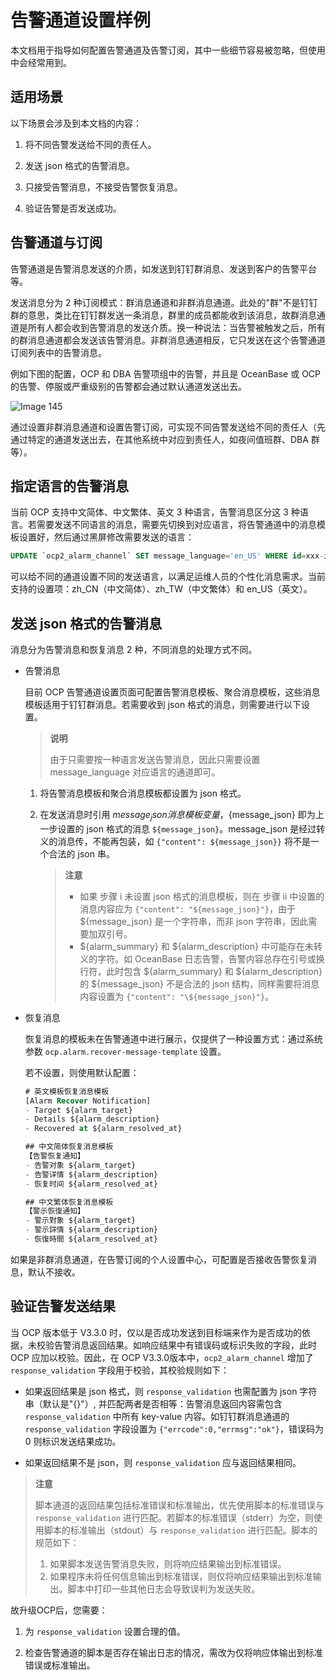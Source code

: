 告警通道设置样例 
=============================

本文档用于指导如何配置告警通道及告警订阅，其中一些细节容易被忽略，但使用中会经常用到。

适用场景 
-------------------------

以下场景会涉及到本文档的内容：

1. 将不同告警发送给不同的责任人。

   

2. 发送 json 格式的告警消息。

   

3. 只接受告警消息，不接受告警恢复消息。

   

4. 验证告警是否发送成功。

   




告警通道与订阅 
----------------------------

告警通道是告警消息发送的介质，如发送到钉钉群消息、发送到客户的告警平台等。

发送消息分为 2 种订阅模式：群消息通道和非群消息通道。此处的"群"不是钉钉群的意思，类比在钉钉群发送一条消息，群里的成员都能收到该消息，故群消息通道是所有人都会收到告警消息的发送介质。换一种说法：当告警被触发之后，所有的群消息通道都会发送该告警消息。非群消息通道相反，它只发送在这个告警通道订阅列表中的告警消息。

例如下图的配置，OCP 和 DBA 告警项组中的告警，并且是 OceanBase 或 OCP 的告警、停服或严重级别的告警都会通过默认通道发送出去。

![Image 145](https://help-static-aliyun-doc.aliyuncs.com/assets/img/zh-CN/9746569461/p427958.png)

通过设置非群消息通道和设置告警订阅，可实现不同告警发送给不同的责任人（先通过特定的通道发送出去，在其他系统中对应到责任人，如夜间值班群、DBA 群等）。

指定语言的告警消息 
------------------------------

当前 OCP 支持中文简体、中文繁体、英文 3 种语言，告警消息区分这 3 种语言。若需要发送不同语言的消息，需要先切换到对应语言，将告警通道中的消息模板设置好，然后通过黑屏修改需要发送的语言：

```sql
UPDATE `ocp2_alarm_channel` SET message_language='en_US' WHERE id=xxx-id;
```



可以给不同的通道设置不同的发送语言，以满足运维人员的个性化消息需求。当前支持的设置项：zh_CN（中文简体）、zh_TW（中文繁体）和 en_US（英文）。

发送 json 格式的告警消息 
------------------------------------

消息分为告警消息和恢复消息 2 种，不同消息的处理方式不同。

* 告警消息

  目前 OCP 告警通道设置页面可配置告警消息模板、聚合消息模板，这些消息模板适用于钉钉群消息。若需要收到 json 格式的消息，则需要进行以下设置。
  
  > **说明**
  >
  > 由于只需要按一种语言发送告警消息，因此只需要设置 message_language 对应语言的通道即可。
  1. 将告警消息模板和聚合消息模板都设置为 json 格式。

     
  
  2. 在发送消息时引用 ${message_json} 消息模板变量，${message_json} 即为上一步设置的 json 格式的消息 `${message_json}`。message_json 是经过转义的消息传，不能再包装，如 `{"content": ${message_json}}` 将不是一个合法的 json 串。

     > **注意**
     >
     > * 如果 步骤 i 未设置 json 格式的消息模板，则在 步骤 ii 中设置的消息内容应为 `{"content": "${message_json}"}`，由于 ${message_json} 是一个字符串，而非 json 字符串，因此需要加双引号。
     > * \${alarm_summary} 和 \${alarm_description} 中可能存在未转义的字符。如 OceanBase 日志告警，告警内容总存在引号或换行符，此时包含 \${alarm_summary} 和 \${alarm_description} 的 \${message_json} 不是合法的 json 结构，同样需要将消息内容设置为 `{"content": "\${message_json}"}`。

       
     

     
     
  

  

* 恢复消息

  恢复消息的模板未在告警通道中进行展示，仅提供了一种设置方式：通过系统参数 `ocp.alarm.recover-message-template` 设置。

  若不设置，则使用默认配置：

  ```sql
  # 英文模板恢复消息模板
  [Alarm Recover Notification]
  - Target ${alarm_target}
  - Details ${alarm_description}
  - Recovered at ${alarm_resolved_at}

  ## 中文简体恢复消息模板
  【告警恢复通知】
  - 告警对象 ${alarm_target}
  - 告警详情 ${alarm_description}
  - 恢复时间 ${alarm_resolved_at}

  ## 中文繁体恢复消息模板
  【警示恢復通知】
  - 警示對象 ${alarm_target}
  - 警示詳情 ${alarm_description}
  - 恢復時間 ${alarm_resolved_at}
  ```



如果是非群消息通道，在告警订阅的个人设置中心，可配置是否接收告警恢复消息，默认不接收。

验证告警发送结果 
-----------------------------

当 OCP 版本低于 V3.3.0 时，仅以是否成功发送到目标端来作为是否成功的依据，未校验告警消息返回结果。如响应结果中有错误码或标识失败的字段，此时 OCP 应加以校验。因此，在 OCP V3.3.0版本中，`ocp2_alarm_channel` 增加了 `response_validation` 字段用于校验，其校验规则如下：

* 如果返回结果是 json 格式，则 `response_validation` 也需配置为 json 字符串（默认是"{}"）, 并匹配两者是否相等：告警消息返回内容需包含 `response_validation` 中所有 key-value 内容。如钉钉群消息通道的 `response_validation` 字段设置为 `{"errcode":0,"errmsg":"ok"}`，错误码为 0 则标识发送结果成功。

  

* 如果返回结果不是 json，则 `response_validation` 应与返回结果相同。

  



> **注意**
>
> 脚本通道的返回结果包括标准错误和标准输出，优先使用脚本的标准错误与 `response_validation` 进行匹配。若脚本的标准错误（stderr）为空，则使用脚本的标准输出（stdout）与 `response_validation` 进行匹配。脚本的规范如下：
> 1. 如果脚本发送告警消息失败，则将响应结果输出到标准错误。
> 2. 如果程序未将任何信息输出到标准错误，则仅将响应结果输出到标准输出。脚本中打印一些其他日志会导致误判为发送失败。

   




故升级OCP后，您需要：

1. 为 `response_validation` 设置合理的值。

   

2. 检查告警通道的脚本是否存在输出日志的情况，需改为仅将响应体输出到标准错误或标准输出。

   





